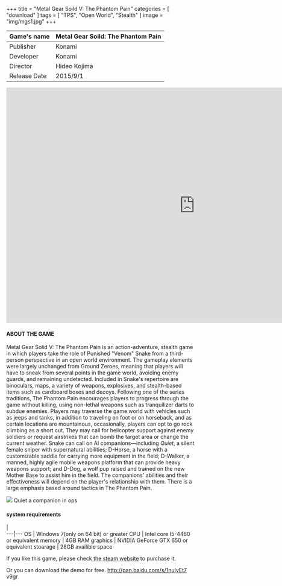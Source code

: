 +++
title = "Metal Gear Soild V: The Phantom Pain"
categories = [ "download" ]
tags = [ "TPS", "Open World", "Stealth" ]
image = "img/mgs1.jpg"
+++

Game's name  |   Metal Gear Soild: The Phantom Pain
---|---
Publisher    |   Konami 
Developer    |   Konami
Director     |   Hideo Kojima
Release Date |   2015/9/1

<iframe width="1000" height="625" src="http://player.youku.com/embed/XNzIzODU4ODgw" frameborder="0" allowfullscreen ></iframe>
      
#### ABOUT THE GAME
Metal Gear Solid V: The Phantom Pain is an action-adventure, stealth game in which players take the role of Punished "Venom" Snake from a third-person perspective in an open world environment. The gameplay elements were largely unchanged from Ground Zeroes, meaning that players will have to sneak from several points in the game world, avoiding enemy guards, and remaining undetected. Included in Snake's repertoire are binoculars, maps, a variety of weapons, explosives, and stealth-based items such as cardboard boxes and decoys. Following one of the series traditions, The Phantom Pain encourages players to progress through the game without killing, using non-lethal weapons such as tranquilizer darts to subdue enemies. Players may traverse the game world with vehicles such as jeeps and tanks, in addition to traveling on foot or on horseback, and as certain locations are mountainous, occasionally, players can opt to go rock climbing as a short cut. They may call for helicopter support against enemy soldiers or request airstrikes that can bomb the target area or change the current weather. Snake can call on AI companions—including *Quiet*, a silent female sniper with supernatural abilities; D-Horse, a horse with a customizable saddle for carrying more equipment in the field; D-Walker, a manned, highly agile mobile weapons platform that can provide heavy weapons support; and D-Dog, a wolf pup raised and trained on the new Mother Base to assist him in the field. The companions' abilities and their effectiveness will depend on the player's relationship with them. There is a large emphasis based around tactics in The Phantom Pain.

![](/img/quiet.jpg)
Quiet a companion in ops

#### system requirements

   |  
---|---
OS | Windows 7(only on 64 bit) or greater
CPU  | Intel core I5-4460 or equivalent
memory  |  4GB RAM
graphics | NVIDIA GeForce GTX 650 or equivalent
stoarage | 28GB availible space

If you like this game, please check [the steam website](http://store.steampowered.com/sub/132479/) to purchase it.

Or you can download the demo for free.
http://pan.baidu.com/s/1nuIyEt7  v9gr
